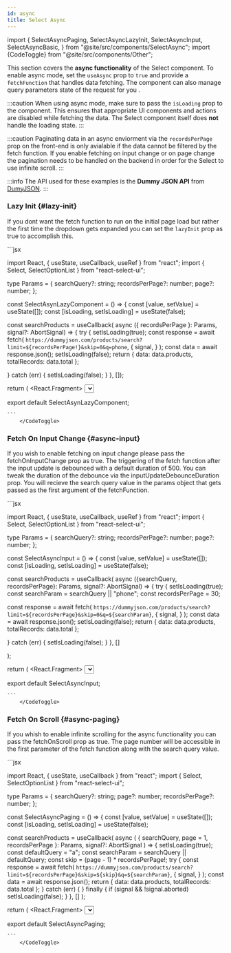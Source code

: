 ```yaml
---
id: async
title: Select Async
---
```


import {
SelectAsyncPaging,
SelectAsyncLazyInit,
SelectAsyncInput,
SelectAsyncBasic,
} from "@site/src/components/SelectAsync";
import {CodeToggle} from "@site/src/components/Other";

This section covers the **async functionality** of the Select component. To enable async mode, set the `useAsync` prop to `true` and provide a `fetchFunction` that handles data fetching. The component can also manage query parameters state of the request for you .

:::caution
When using async mode, make sure to pass the `isLoading` prop to the component. This ensures that appropriate UI components and actions are disabled while fetching the data. The Select component itself does **not** handle the loading state.
:::

:::caution
Paginating data in an async enviorment via the `recordsPerPage` prop on the front-end is only avialable if the data cannot be filtered by the fetch function. If you enable fetching on input change or on page change the pagination needs to be handled on the backend in order for the Select to use infinite scroll.
:::

:::info
The API used for these examples is the **Dummy JSON API** from [DumyJSON](https://dummyjson.com/).
:::

### Lazy Init {#lazy-init}

If you dont want the fetch function to run on the initial page load but rather the first time the dropdown gets expanded you can set the `lazyInit` prop as true to accomplish this.

<SelectAsyncLazyInit />
    <CodeToggle>
    ```jsx

import React, { useState, useCallback, useRef } from "react";
import { Select, SelectOptionList } from "react-select-ui";

type Params = {
searchQuery?: string;
recordsPerPage?: number;
page?: number;
};

const SelectAsynLazyComponent = () => {
const [value, setValue] = useState<SelectOptionList>([]);
const [isLoading, setIsLoading] = useState(false);

const searchProducts = useCallback(
async ({ recordsPerPage }: Params, signal?: AbortSignal) => {
try {
setIsLoading(true);
const response = await fetch(
`https://dummyjson.com/products/search?limit=${recordsPerPage!}&skip=0&q=phone`,
{
signal,
}
);
const data = await response.json();
setIsLoading(false);
return { data: data.products, totalRecords: data.total };

} catch (err) {
setIsLoading(false);
}
},
[]);

return (
<React.Fragment>
<Select
        labelKey="title"
        lazyInit={true}
        isMultiValue={true}
        recordsPerPage={20}
        useAsync={true}
        fetchOnInputChange={false}
        fetchOnScroll={false}
        fetchFunction={searchProducts}
        isLoading={isLoading}
        value={value}
        onChange={setValue}
      />
</React.Fragment>
);
};

export default SelectAsynLazyComponent;

    ```
        </CodeToggle>

### Fetch On Input Change {#async-input}

If you wish to enable fetching on input change please pass the fetchOnInputChange prop as true. The triggering of the fetch function after the input update is debounced with a default duration of 500. You can tweak the duration of the debounce via the inputUpdateDebounceDuration prop. You will recieve the search query value in the params object that gets passed as the first argument of the fetchFunction.

<SelectAsyncInput />
    <CodeToggle>
    ```jsx

import React, { useState, useCallback, useRef } from "react";
import { Select, SelectOptionList } from "react-select-ui";

type Params = {
searchQuery?: string;
recordsPerPage?: number;
page?: number;
};

const SelectAsyncInput = () => {
const [value, setValue] = useState<SelectOptionList>([]);
const [isLoading, setIsLoading] = useState(false);

const searchProducts = useCallback(
async ({searchQuery, recordsPerPage}: Params, signal?: AbortSignal) => {
try {
setIsLoading(true);
const searchParam = searchQuery || "phone";
const recordsPerPage = 30;

const response = await fetch(
`https://dummyjson.com/products/search?limit=${recordsPerPage}&skip=0&q=${searchParam}`,
{
signal,
}
);
const data = await response.json();
setIsLoading(false);
return { data: data.products, totalRecords: data.total };

} catch (err) {
setIsLoading(false);
}
},
[]

);

return (
<React.Fragment>
<Select
        labelKey="title"
        key="async-input"
        isMultiValue={true}
        useAsync={true}
        fetchOnInputChange={true}
        lazyInit={true}
        fetchFunction={searchProducts}
        isLoading={isLoading}
        recordsPerPage={20}
        value={value}
        onChange={setValue}
      />
</React.Fragment>
);
};

export default SelectAsyncInput;

    ```
        </CodeToggle>

### Fetch On Scroll {#async-paging}

If you whish to enable infinite scrolling for the async functionality you can pass the fetchOnScroll prop as true. The page number will be accessible in the first parameter of the fetch function along with the search query value.

<SelectAsyncPaging />
    <CodeToggle>
    ```jsx

import React, { useState, useCallback } from "react";
import { Select, SelectOptionList } from "react-select-ui";

type Params = {
searchQuery?: string;
page?: number;
recordsPerPage?: number;
};

const SelectAsyncPaging = () => {
const [value, setValue] = useState<SelectOptionList>([]);
const [isLoading, setIsLoading] = useState(false);

const searchProducts = useCallback(
async (
{ searchQuery, page = 1, recordsPerPage }: Params,
signal?: AbortSignal
) => {
setIsLoading(true);
const defaultQuery = "a";
const searchParam = searchQuery || defaultQuery;
const skip = (page - 1) \* recordsPerPage!;
try {
const response = await fetch(
`https://dummyjson.com/products/search?limit=${recordsPerPage}&skip=${skip}&q=${searchParam}`,
{
signal,
}
);
const data = await response.json();
return { data: data.products, totalRecords: data.total };
} catch (err) {
} finally {
if (signal && !signal.aborted) setIsLoading(false);
}
},
[]
);

return (
<React.Fragment>
<Select
        labelKey="title"
        isMultiValue={true}
        useAsync={true}
        recordsPerPage={15}
        lazyInit={true}
        fetchOnInputChange={true}
        fetchOnScroll={true}
        fetchFunction={searchProducts}
        isLoading={isLoading}
        value={value}
        onChange={setValue}
      />
</React.Fragment>
);
};

export default SelectAsyncPaging;

    ```
        </CodeToggle>
